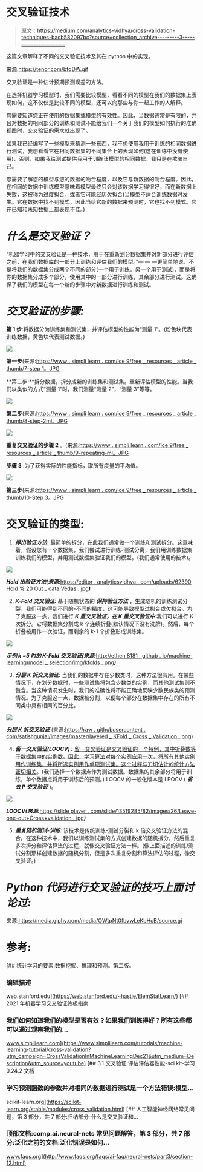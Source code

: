 # 交叉验证技术

> 原文：<https://medium.com/analytics-vidhya/cross-validation-techniques-bacb582097bc?source=collection_archive---------3----------------------->

这篇文章解释了不同的交叉验证技术及其在 python 中的实现。

来源:https://tenor.com/bfqDW.gif

交叉验证是一种估计预期预测误差的方法。

在选择机器学习模型时，我们需要比较模型，看看不同的模型在我们的数据集上表现如何，这不仅仅是比较不同的模型，还可以向那些与你一起工作的人解释。

您需要知道您正在使用的数据集或模型的有效性。因此，当数据通常是有限的，并且对数据的相同部分的训练和测试不能给我们一个关于我们的模型如何执行的准确视图时，交叉验证的需求就出现了。

如果我已经编写了一些模型来猜测一些东西，我不想使用我用于训练的相同数据进行测试，我想看看它在相同数据集的不同集合上的表现如何(这在训练中没有使用)，否则，如果我给测试提供我用于训练该模型的相同数据，我只是在欺骗自己。

您需要了解您的模型与您的数据的吻合程度，以及它与新数据的吻合程度。因此，在相同的数据中训练模型意味着模型最终只会对该数据学习得很好，而在新数据上失败，这被称为过度拟合。或者它可能经历欠拟合(当模型不适合训练数据时发生。它在数据中找不到模式，因此当给它新的数据来预测时，它也找不到模式。它在已知和未知数据上都表现不佳。)

# ***什么是交叉验证？***

“机器学习中的交叉验证是一种技术，用于在重新划分数据集并对新部分进行评估之前，在我们数据库的一部分上训练和评估我们的模型。”— — —更简单地说，不是将我们的数据集分成两个不同的部分(一个用于训练，另一个用于测试)，而是将你的数据集分成多个部分，使用其中的一部分进行训练，其余部分进行测试。这确保了我们的模型在每一个新的步骤中对新数据进行训练和测试。

# ***交叉验证的步骤:***

**第 1 步**:将数据分为训练集和测试集，并评估模型的性能为“测量 1”。(粉色块代表训练数据，黄色块代表测试数据。)

![](img/a787f8b01de81f007932f48f84b8b35b.png)

**第一步**(来源:[https://www . simpli learn . com/ice 9/free _ resources _ article _ thumb/7-step 1。JPG](https://www.simplilearn.com/ice9/free_resources_article_thumb/7-step1.JPG)

**第二步:**拆分数据，拆分成新的训练集和测试集。重新评估模型的性能。当我们以类似的方式“测量 1”时，我们测量“测量 2”，“测量 3”等等。

![](img/9811a33e0062d00ee93ebd20b99dd3f1.png)

**第二步**(来源:[https://www . simpli learn . com/ice 9/free _ resources _ article _ thumb/8-step-2ml。JPG](https://www.simplilearn.com/ice9/free_resources_article_thumb/8-step-2ml.JPG)

![](img/5e5b1e21e73175f206d310e73deadf3f.png)

**重复交叉验证的步骤 2** 。(来源:[https://www . simpli learn . com/ice 9/free _ resources _ article _ thumb/9-repeating-ml。JPG](https://www.simplilearn.com/ice9/free_resources_article_thumb/9-repeating-ml.JPG)

**步骤 3** :为了获得实际的性能指标，取所有度量的平均值。

![](img/c37840f9d27cdf72006e1691528f07c6.png)

**第三步**(来源:[https://www . simpli learn . com/ice 9/free _ resources _ article _ thumb/10-Step 3。JPG](https://www.simplilearn.com/ice9/free_resources_article_thumb/10-step3.JPG)

# 交叉验证的类型:

1.  ***撑出验证方法:*** 最简单的拆分，在此我们通常做一个训练和测试拆分。这意味着，假设您有一个数据集，我们尝试进行训练-测试分离，我们用训练数据集训练我们的模型，并用测试数据集验证我们的模型。(我们通常使用的技术)。

![](img/59c352d4cbdee004af972167349eca8f.png)

***Hold 出验证方法(来源:***[https://editor . analyticsvidhya . com/uploads/62390 Hold % 20 Out _ data Vedas . jpg](https://editor.analyticsvidhya.com/uploads/62390hold%20out_datavedas.jpg)***)***

2. ***K-Fold 交叉验证:*** 基于随机状态的 ***保持验证方法*** ，生成随机的训练测试分裂，我们可能得到不同的-不同的精度，这可能导致模型过拟合或欠拟合。为了克服这一点，我们进行 ***K 重交叉验证，在 K 重交叉验证中*** 我们可以进行 K 次拆分。它将数据集分割成 k 个连续折叠(默认情况下没有洗牌)。然后，每个折叠被用作一次验证，而剩余的 k-1 个折叠形成训练集。

![](img/2c8092e88ab1d25593276a39b2caeaa6.png)

***示例 k =5 时的 K-Fold 交叉验证(来源:***[http://ethen 8181 . github . io/machine-learning/model _ selection/img/kfolds . png](http://ethen8181.github.io/machine-learning/model_selection/img/kfolds.png)***)***

3. ***分层 K 折交叉验证:*** 当我们的数据中存在少数类时，这种方法很有用。在某些情况下，在划分数据时，一些测试集将包含少数类的实例，而其他测试集则不包含。当这种情况发生时，我们的准确性将不能正确地反映少数民族类的预测情况。为了克服这一点，数据被分割，以便每个部分在数据集中存在的所有不同类中具有相同的百分比。

![](img/b49b60cb3d70a96b8e9021c7e96a33fd.png)

***分层 K 折交叉验证*** (来源:[https://raw . githubusercontent . com/satishgunjal/images/master/layered _ KFold _ Cross _ Validation . png](https://raw.githubusercontent.com/satishgunjal/images/master/Stratified_KFold_Cross_Validation.png))

4. ***留一交叉验证(LOOCV) :*** [留一交叉验证是交叉验证的一个特例，其中折叠数等于数据集中的实例数。因此，学习算法对每个实例应用一次，将所有其他实例用作训练集，并将所选实例用作单项测试集。这个过程与刀切估计的统计方法密切相关](https://link.springer.com/referenceworkentry/10.1007%2F978-0-387-30164-8_469#howtocite)。(我们选择一个数据点作为测试数据。数据集的其余部分将用于训练，单个数据点将用于训练后的预测。).LOOCV 的一般化版本是 LPOCV ( ***省去 P 交叉验证*** )。

![](img/1b901be5bf98322d015426d591c7deaf.png)

***LOOCV(来源:***[https://slide player . com/slide/13519285/82/images/26/Leave-one-out+Cross+validation . jpg](https://slideplayer.com/slide/13519285/82/images/26/Leave-one-out+Cross+Validation.jpg)***)***

5. ***重复随机测试-训练:*** 该技术是传统训练-测试分裂和 k 倍交叉验证方法的混合。在这种技术中，我们以训练测试集的方式创建数据的随机拆分，然后重复多次拆分和评估算法的过程，就像交叉验证方法一样。(像上面描述的训练/测试分割那样创建数据的随机分割，但是多次重复分割和算法评估的过程，像交叉验证。)

# ***Python 代码进行交叉验证的技巧上面讨论过:***

来源:https://media.giphy.com/media/OWtpNt0fbvwLeKbHcB/source.gi

# 参考:

 [## 统计学习的要素:数据挖掘、推理和预测。第二版。

### 编辑描述

web.stanford.edu](https://web.stanford.edu/~hastie/ElemStatLearn/) [](https://www.simplilearn.com/tutorials/machine-learning-tutorial/cross-validation?utm_campaign=CrossValidationInMachineLearningDec21&utm_medium=Description&utm_source=youtube) [## 2021 年机器学习交叉验证终极指南

### 我们如何知道我们的模型是否有效？如果我们训练得好？所有这些都可以通过观察我们的…

www.simplilearn.com](https://www.simplilearn.com/tutorials/machine-learning-tutorial/cross-validation?utm_campaign=CrossValidationInMachineLearningDec21&utm_medium=Description&utm_source=youtube) [](https://scikit-learn.org/stable/modules/cross_validation.html) [## 3.1.交叉验证:评估评估器性能-sci kit-学习 0.24.2 文档

### 学习预测函数的参数并对相同的数据进行测试是一个方法错误:模型…

scikit-learn.org](https://scikit-learn.org/stable/modules/cross_validation.html)  [## 人工智能神经网络常见问题，第 3 部分，共 7 部分:归纳部分-什么是交叉验证和…

### 顶部文档:comp.ai.neural-nets 常见问题解答，第 3 部分，共 7 部分:泛化之前的文档:泛化错误是如何…

www.faqs.org](http://www.faqs.org/faqs/ai-faq/neural-nets/part3/section-12.html)